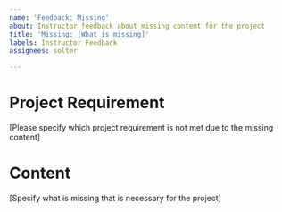 ```yaml
---
name: 'Feedback: Missing'
about: Instructor feedback about missing content for the project
title: 'Missing: [What is missing]'
labels: Instructor Feedback
assignees: solter

---
```


# Project Requirement
[Please specify which project requirement is not met due to the missing content]

# Content
[Specify what is missing that is necessary for the project]
